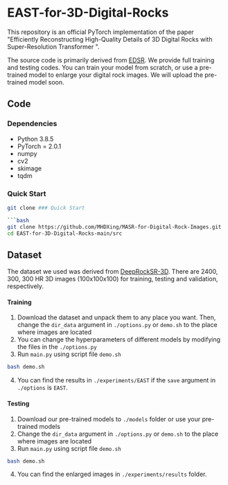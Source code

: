 # EAST-for-3D-Digital-Rocks
This repository is an official PyTorch implementation of the paper "Efficiently Reconstructing High-Quality Details of 3D Digital Rocks with Super-Resolution Transformer ".

The source code is primarily derived from [EDSR](https://github.com/sanghyun-son/EDSR-PyTorch).
We provide full training and testing codes. You can train your model from scratch, or use a pre-trained model to enlarge your digital rock images.
We will upload the pre-trained model soon.

## Code
### Dependencies
* Python 3.8.5
* PyTorch = 2.0.1
* numpy
* cv2
* skimage
* tqdm


### Quick Start

```bash
git clone ### Quick Start

```bash
git clone https://github.com/MHDXing/MASR-for-Digital-Rock-Images.git
cd EAST-for-3D-Digital-Rocks-main/src
```

## Dataset
The dataset we used was derived from [DeepRockSR-3D](https://www.digitalrocksportal.org/projects/215).
There are 2400, 300, 300 HR 3D images (100x100x100) for training, testing and validation, respectively.

#### Training
1. Download the dataset and unpack them to any place you want. Then, change the ```dir_data``` argument in ```./options.py``` or  ```demo.sh``` to the place where images are located
2. You can change the hyperparameters of different models by modifying the files in the ```./options.py``` 
3. Run ```main.py``` using script file ```demo.sh```
```bash
bash demo.sh
```
4. You can find the results in ```./experiments/EAST``` if the ```save``` argument in ```./options``` is ```EAST```.

#### Testing
1. Download our pre-trained models to ```./models``` folder or use your pre-trained models
2. Change the ```dir_data``` argument in ```./options.py``` or  ```demo.sh``` to the place where images are located
3. Run ```main.py``` using script file ```demo.sh```
```bash
bash demo.sh
```
4. You can find the enlarged images in ```./experiments/results``` folder.
